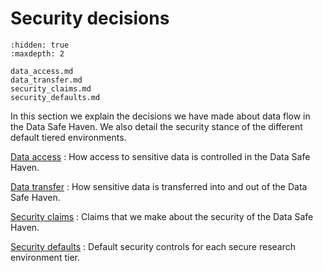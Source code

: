 # Security decisions

```{toctree}
:hidden: true
:maxdepth: 2

data_access.md
data_transfer.md
security_claims.md
security_defaults.md
```

In this section we explain the decisions we have made about data flow in the Data Safe Haven.
We also detail the security stance of the different default tiered environments.

[Data access](data_access.md)
: How access to sensitive data is controlled in the Data Safe Haven.

[Data transfer](data_transfer.md)
: How sensitive data is transferred into and out of the Data Safe Haven.

[Security claims](security_claims.md)
: Claims that we make about the security of the Data Safe Haven.

[Security defaults](security_defaults.md)
: Default security controls for each secure research environment tier.
